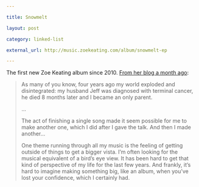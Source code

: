 ```yaml
---

title: Snowmelt

layout: post

category: linked-list

external_url: http://music.zoekeating.com/album/snowmelt-ep

---
```


The first new Zoe Keating album since 2010. [From her blog a month ago](http://zoekeating.tumblr.com/post/174150018934/i-found-a-narrative-and-that-narrative-became-a):

> As many of you know, four years ago my world exploded and disintegrated: my husband Jeff was diagnosed with terminal cancer, he died 8 months later and I became an only parent.
>
> ...
>
> The act of finishing a single song made it seem possible for me to make another one, which I did after I gave the talk. And then I made another…
>
> One theme running through all my music is the feeling of getting outside of things to get a bigger vista. I’m often looking for the musical equivalent of a bird’s eye view. It has been hard to get that kind of perspective of my life for the last few years. And frankly, it’s hard to imagine making something big, like an album, when you’ve lost your confidence, which I certainly had.

